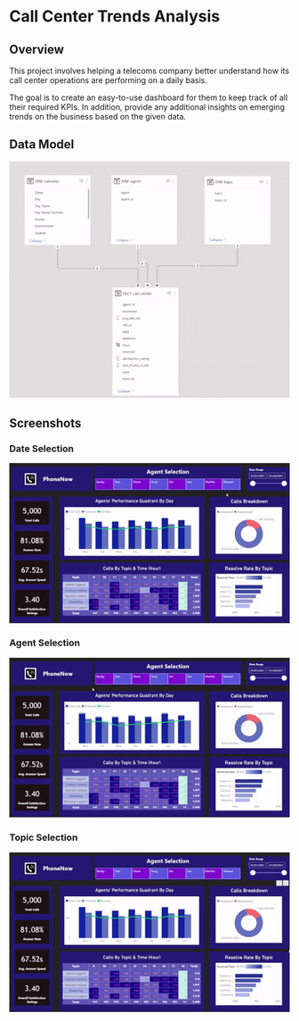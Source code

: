 # Call Center Trends Analysis

## Overview
This project involves helping a telecoms company better understand how its call center operations are performing on a daily basis. 

The goal is to create an easy-to-use dashboard for them to keep track of all their required KPIs. In addition, provide any additional insights on emerging trends on the business based on the given data.

## Data Model
![Data Model](https://raw.githubusercontent.com/adamyangyang/call-center-trends-analysis/main/dashboard/call-center-data-model.gif)

## Screenshots

### Date Selection
![Date Selection](https://raw.githubusercontent.com/adamyangyang/call-center-trends-analysis/main/dashboard/date-selection.gif)

### Agent Selection
![Agent Selection](https://raw.githubusercontent.com/adamyangyang/call-center-trends-analysis/main/dashboard/agent-selection.gif)

### Topic Selection
![Topic Selection](https://raw.githubusercontent.com/adamyangyang/call-center-trends-analysis/main/dashboard/topic-selection.gif)
